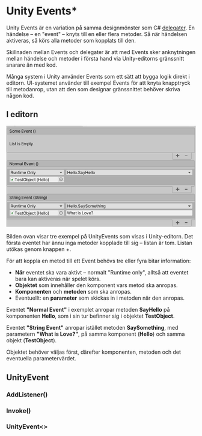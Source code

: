 # Unity Events\*

Unity Events är en variation på samma designmönster som C# [delegater](https://krank23.gitbook.io/csharp-ref/grundlaeggande/delegates#multicasting-delegat-variabler-med-flera-metoder). En händelse – en "event" – knyts till en eller flera metoder. Så när händelsen aktiveras, så körs alla metoder som kopplats till den.

Skillnaden mellan Events och delegater är att med Events sker anknytningen mellan händelse och metoder i första hand via Unity-editorns gränssnitt snarare än med kod.

Många system i Unity använder Events som ett sätt att bygga logik direkt i editorn. UI-systemet använder till exempel Events för att knyta knapptryck till metodanrop, utan att den som designar gränssnittet behöver skriva någon kod.

## I editorn

![](<../.gitbook/assets/image (5) (1).png>)

Bilden ovan visar tre exempel på UnityEvents som visas i Unity-editorn. Det första eventet har ännu inga metoder kopplade till sig – listan är tom. Listan utökas genom knappen +.

För att koppla en metod till ett Event behövs tre eller fyra bitar information:

* **När** eventet ska vara aktivt – normalt "Runtime only", alltså att eventet bara kan aktiveras när spelet körs.
* **Objektet** som innehåller den komponent vars metod ska anropas.
* **Komponenten** och **metoden** som ska anropas.
* Eventuellt: en **parameter** som skickas in i metoden när den anropas.

Eventet **"Normal Event"** i exemplet anropar metoden **SayHello** på komponenten **Hello**, som i sin tur befinner sig i objektet **TestObject**.

Eventet **"String Event"** anropar istället metoden **SaySomething**, med parametern **"What is Love?"**, på samma komponent (**Hello**) och samma objekt (**TestObject**).

Objektet behöver väljas först, därefter komponenten, metoden och det eventuella parametervärdet.

## UnityEvent

### AddListener()

### Invoke()

### UnityEvent<>
